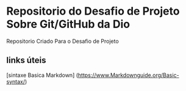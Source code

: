 # Repositorio do Desafio de Projeto Sobre Git/GitHub da Dio
Repositorio Criado Para o Desafio de Projeto

## links úteis

[sintaxe Basica Markdown] (https://www.Markdownguide.org/Basic-syntax/)


